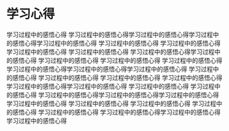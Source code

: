 # 学习心得
学习过程中的感悟心得
学习过程中的感悟心得学习过程中的感悟心得学习过程中的感悟心得学习过程中的感悟心得
学习过程中的感悟心得
学习过程中的感悟心得
学习过程中的感悟心得
学习过程中的感悟心得
学习过程中的感悟心得学习过程中的感悟心得
学习过程中的感悟心得
学习过程中的感悟心得
学习过程中的感悟心得学习过程中的感悟心得学习过程中的感悟心得学习过程中的感悟心得
学习过程中的感悟心得
学习过程中的感悟心得
学习过程中的感悟心得
学习过程中的感悟心得
学习过程中的感悟心得学习过程中的感悟心得
学习过程中的感悟心得
学习过程中的感悟心得
学习过程中的感悟心得学习过程中的感悟心得学习过程中的感悟心得学习过程中的感悟心得
学习过程中的感悟心得
学习过程中的感悟心得
学习过程中的感悟心得
学习过程中的感悟心得
学习过程中的感悟心得学习过程中的感悟心得
学习过程中的感悟心得
